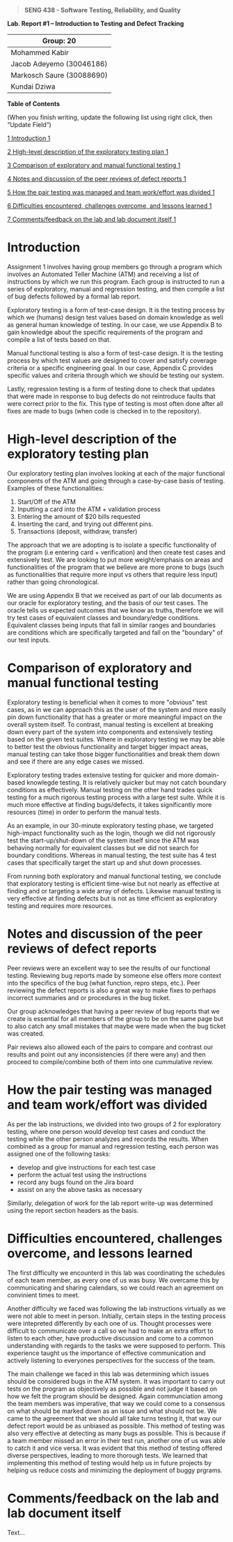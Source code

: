>   **SENG 438 - Software Testing, Reliability, and Quality**

**Lab. Report \#1 – Introduction to Testing and Defect Tracking**

| Group: 20      |
|-----------------|
| Mohammed Kabir               |   
| Jacob Adeyemo (30046186)            |   
| Markosch Saure (30088690)             |   
| Kundai Dziwa               |   


**Table of Contents**

(When you finish writing, update the following list using right click, then
“Update Field”)

[1 Introduction	1](#_Toc439194677)

[2 High-level description of the exploratory testing plan	1](#_Toc439194678)

[3 Comparison of exploratory and manual functional testing	1](#_Toc439194679)

[4 Notes and discussion of the peer reviews of defect reports	1](#_Toc439194680)

[5 How the pair testing was managed and team work/effort was
divided	1](#_Toc439194681)

[6 Difficulties encountered, challenges overcome, and lessons
learned	1](#_Toc439194682)

[7 Comments/feedback on the lab and lab document itself	1](#_Toc439194683)

# Introduction

Assignment 1 involves having group members go through a program which involves an Automated Teller Machine (ATM) and
receiving a list of instructions by which we run this program. Each group is instructed to run a series of exploratory,
manual and regression testing, and then compile a list of bug defects followed by a formal lab report. 

Exploratory testing is a form of test-case design. It is the testing process by which we (humans) design test values
based on domain knowledge as well as general human knowledge of testing. In our case, we use Appendix B to gain knowledge
about the specific requirements of the program and compile a list of tests based on that.

Manual functional testing is also a form of test-case design. It is the testing process by which test values are designed
to cover and satisfy coverage criteria or a specific engineering goal. In our case, Appendix C provides specific values
and criteria through which we should be testing our system.

Lastly, regression testing is a form of testing done to check that updates that were made in response to bug defects
do not reintroduce faults that were correct prior to the fix. This type of testing is most often done after all fixes
are made to bugs (when code is checked in to the repository).

# High-level description of the exploratory testing plan

Our exploratory testing plan involves looking at each of the major functional components
of the ATM and going through a case-by-case basis of testing. Examples of these functionalities:

1. Start/Off of the ATM
2. Inputting a card into the ATM + validation process
3. Entering the amount of $20 bills requested
4. Inserting the card, and trying out different pins.
5. Transactions (deposit, withdraw, transfer) 

The approach that we are adopting is to isolate a specific functionality of the program (i.e entering card + verification)
and then create test cases and extensively test. We are looking to put more weight/emphasis on areas and functionalities
of the program that we believe are more prone to bugs (such as functionalities that require more input vs others that require
less input) rather than going chronological. 

We are using Appendix B that we received as part of our lab documents as our oracle for exploratory testing, and the basis of our test cases. The oracle tells us expected outcomes that we know as truths, therefore we will try test cases of equivalent classes and boundary/edge conditions. Equivalent classes being inputs that fall in similar ranges and boundaries are conditions which are specifically targeted and fall on the "boundary" of our test inputs. 


# Comparison of exploratory and manual functional testing

Exploratory testing is beneficial when it comes to more "obvious" test cases, as in we can approach this as the user of the
system and more easily pin down functionality that has a greater or more meaningful impact on the overall system itself. To
contrast, manual testing is excellent at breaking down every part of the system into components and extensively testing based on the given test suites. Where in exploratory testing we may be able to better test the obvious functionality and target bigger impact areas, manual testing can take those bigger functionalities and break them down and see if there are any edge cases we missed.

Exploratory testing trades extensive testing for quicker and more domain-based knowlegde testing. It is relatively quicker but
may not catch boundary conditions as effectively. Manual testing on the other hand trades quick testing for a much rigorous testing process with a large test suite. While it is much more effective at finding bugs/defects, it takes significantly more resources (time) in order to perform the manual tests.

As an example, in our 30-minute exploratory testing phase, we targeted high-impact functionality such as the login, though we did not rigorously test the start-up/shut-down of the system itself since the ATM was behaving normally for equivalent classes but we did not search for boundary conditions. Whereas in manual testing, the test suite has 4 test cases that specifically target the start up and shut down processes.

From running both exploratory and manual functional testing, we conclude that exploratory testing is efficient time-wise but not nearly as effective at finding and or targeting a wide array of defects. Likewise manual testing is very effective at finding defects but is not as time efficient as exploratory testing and requires more resources.

# Notes and discussion of the peer reviews of defect reports

Peer reviews were an excellent way to see the results of our functional testing. Reviewing bug reports made by someone else offers more context into the specifics of the bug (what function, repro steps, etc.). Peer reviewing the defect reports is also a great way to make fixes to perhaps incorrect summaries and or procedures in the bug ticket. 

Our group acknowledges that having a peer review of bug reports that we create is essential for all members of the group to be on the same page but to also catch any small mistakes that maybe were made when the bug ticket was created.

Pair reviews also allowed each of the pairs to compare and contrast our results and point out any inconsistencies (if there were any) and then proceed to compile/combine both of them into one cummulative review.

# How the pair testing was managed and team work/effort was divided 

As per the lab instructions, we divided into two groups of 2 for exploratory testing, where one person would develop test cases and conduct the testing while the other person analyzes and records the results. When combined as a group for manual and regression testing, each person was assigned one of the following tasks:
- develop and give instructions for each test case
- perform the actual test using the instructions
- record any bugs found on the Jira board
- assist on any the above tasks as necessary

Similarly, delegation of work for the lab report write-up was determined using the report section headers as the basis. 

# Difficulties encountered, challenges overcome, and lessons learned

The first difficulty we encounterd in this lab was coordinating the schedules of each team member, as every one of us was busy. We overcame this by communicating and sharing calendars, so we could reach an agreement on convinient times to meet. 

Another difficulty we faced was following the lab instructions virtually as we were not able to meet in person. Initially, certain steps in the testing process were intepreted differently by each one of us. Thought processes were difficult to communicate over a call so we had to make an extra effort to listen to each other, have productive discussion and come to a common understanding with regards to the tasks we were supposed to perform. This experience taught us the importance of effective communication and actively listening to everyones perspectives for the success of the team. 

The main challenge we faced in this lab was determining which issues should be considered bugs in the ATM system. It was important to carry out tests on the program as objectively as possible and not judge it based on how we felt the program should be designed. Again communciation among the team members was imperative, that way we could come to a consensus on what should be marked down as an issue and what should not be. We came to the agreement that we should all take turns testing it, that way our defect report would be as unbiased as possible. This method of testing was also very effective at detecting as many bugs as possible. This is because if a team member missed an error in their test run, another one of us was able to catch it and vice versa. It was evident that this method of testing offered diverse perspectives, leading to more thorough tests. We learned that implementing this method of testing would help us in future projects by helping us reduce costs and minimizing the deployment of buggy prgrams.



# Comments/feedback on the lab and lab document itself

Text…
